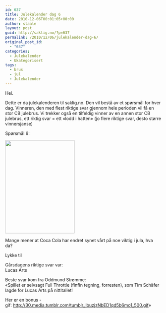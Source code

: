 ```yaml
---
id: 637
title: Julekalender dag 6
date: 2010-12-06T00:01:05+00:00
author: staale
layout: post
guid: http://saklig.no/?p=637
permalink: /2010/12/06/julekalender-dag-6/
original_post_id:
  - "637"
categories:
  - Julekalender
  - Ukategorisert
tags:
  - brus
  - jul
  - Julekalender
---
```

<div>
  <p>
    Hei.
  </p>
  
  <p>
    Dette er da julekalenderen til saklig.no. Den vil bestå av et spørsmål for hver dag. Vinneren, den med flest riktige svar gjennom hele perioden vil få en stor CB julebrus. Vi trekker også en tilfeldig vinner av en annen stor CB julebrus, ett riktig svar = ett &laquo;lodd i hatten&raquo; (jo flere riktige svar, desto større vinnersjanse)
  </p>
  
  <p>
    Spørsmål 6:
  </p>
  
  <p>
    <a href="http://saklig.no/wp-content/uploads/2010/12/cola_farge.png"><img class="alignnone size-medium wp-image-638" title="cola_farge" src="http://saklig.no/wp-content/uploads/2010/12/cola_farge-224x300.png" alt="" width="224" height="300" /></a>
  </p>
  
  <p>
    Mange mener at Coca Cola har endret synet vårt på noe viktig i jula, hva da?
  </p>
  
  <p>
    Lykke til
  </p>
  
  <p>
    Gårsdagens riktige svar var:<br /> Lucas Arts
  </p>
  
  <p>
    Beste svar kom fra Oddmund Strømme:<br /> &laquo;Spillet er selvsagt Full Throttle (finfin tegning, forresten), som Tim Schäfer lagde for Lucas Arts på nittitallet!
  </p>
  
  <p>
    Her er en bonus -gif: <a href="http://30.media.tumblr.com/tumblr_lbuzjzNbED1qd5b6mo1_500.gif" target="_blank">http://30.media.tumblr.com/tumblr_lbuzjzNbED1qd5b6mo1_500.gif</a>&raquo;
  </p>
</div>